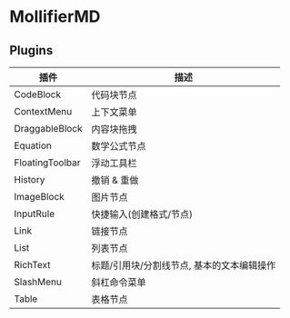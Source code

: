 # MollifierMD

## Plugins

| 插件            | 描述                                       |
| --------------- | ------------------------------------------ |
| CodeBlock       | 代码块节点                                 |
| ContextMenu     | 上下文菜单                                 |
| DraggableBlock  | 内容块拖拽                                 |
| Equation        | 数学公式节点                               |
| FloatingToolbar | 浮动工具栏                                 |
| History         | 撤销 & 重做                                |
| ImageBlock      | 图片节点                                   |
| InputRule       | 快捷输入(创建格式/节点)                    |
| Link            | 链接节点                                   |
| List            | 列表节点                                   |
| RichText        | 标题/引用块/分割线节点, 基本的文本编辑操作 |
| SlashMenu       | 斜杠命令菜单                               |
| Table           | 表格节点                                   |
